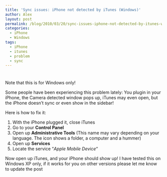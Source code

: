 ```yaml
---
title: 'Sync issues: iPhone not detected by iTunes (Windows)'
author: Alex
layout: post
permalink: /blog/2010/03/20/sync-issues-iphone-not-detected-by-itunes-windows/
categories:
  - iPhone
  - Windows
tags:
  - iPhone
  - itunes
  - problem
  - sync
---
```

# 

Note that this is for Windows only!

Some people have been experiencing this problem lately: You plugin in your iPhone, the Camera detected window pops up, iTunes may even open, but the iPhone doesn’t sync or even show in the sidebar!

Here is how to fix it:

1.  With the iPhone plugged it, close iTunes
2.  Go to your **Control Panel**
3.  Open up **Administrative Tools** (This name may vary depending on your language. The icon shows a folder, a computer and a hummer)
4.  Open up **Services**
5.  Locate the service “*Apple Mobile Device*“

Now open up iTunes, and your iPhone should show up! I have tested this on Windows XP only, if it works for you on other versions please let me know to update the post